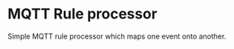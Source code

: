 MQTT Rule processor
===================

Simple MQTT rule processor which maps one event onto another.

